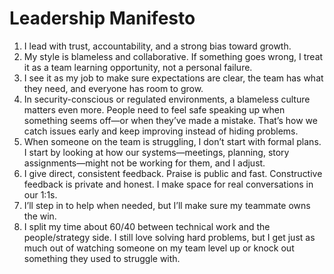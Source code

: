 # Leadership Manifesto

1. I lead with trust, accountability, and a strong bias toward growth.
2. My style is blameless and collaborative. If something goes wrong, I treat it as a team learning opportunity, not a personal failure.
3. I see it as my job to make sure expectations are clear, the team has what they need, and everyone has room to grow.
4. In security-conscious or regulated environments, a blameless culture matters even more. People need to feel safe speaking up when something seems off—or when they’ve made a mistake. That’s how we catch issues early and keep improving instead of hiding problems.
5. When someone on the team is struggling, I don’t start with formal plans. I start by looking at how our systems—meetings, planning, story assignments—might not be working for them, and I adjust.
6. I give direct, consistent feedback. Praise is public and fast. Constructive feedback is private and honest. I make space for real conversations in our 1:1s.
7. I’ll step in to help when needed, but I’ll make sure my teammate owns the win.
8. I split my time about 60/40 between technical work and the people/strategy side. I still love solving hard problems, but I get just as much out of watching someone on my team level up or knock out something they used to struggle with.
